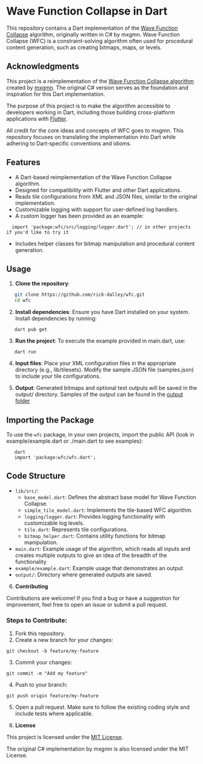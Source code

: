 # Wave Function Collapse in Dart

This repository contains a Dart implementation of the [Wave Function Collapse](https://github.com/mxgmn/WaveFunctionCollapse) algorithm, originally written in C# by mxgmn. Wave Function Collapse (WFC) is a constraint-solving algorithm often used for procedural content generation, such as creating bitmaps, maps, or levels.

## Acknowledgments

This project is a reimplementation of the [Wave Function Collapse algorithm](https://github.com/mxgmn/WaveFunctionCollapse) created by [mxgmn](https://github.com/mxgmn). The original C# version serves as the foundation and inspiration for this Dart implementation.

The purpose of this project is to make the algorithm accessible to developers working in Dart, including those building cross-platform applications with [Flutter](https://flutter.dev/).

All credit for the core ideas and concepts of WFC goes to mxgmn. This repository focuses on translating the implementation into Dart while adhering to Dart-specific conventions and idioms.

## Features

- A Dart-based reimplementation of the Wave Function Collapse algorithm.
- Designed for compatibility with Flutter and other Dart applications.
- Reads tile configurations from XML and JSON files, similar to the original implementation.
- Customizable logging with support for user-defined log handlers.
- A custom logger has been provided as an example:

```
  import 'package:wfc/src/logging/logger.dart'; // in other projects if you'd like to try it
```

- Includes helper classes for bitmap manipulation and procedural content generation.

## Usage

1. **Clone the repository**:

```bash
   git clone https://github.com/rick-dalley/wfc.git
   cd wfc
```

2. **Install dependencies**:
   Ensure you have Dart installed on your system. Install dependencies by running:

```
   dart pub get
```

3. **Run the project**:
   To execute the example provided in main.dart, use:

````
   dart run
````

4. **Input files**:
   Place your XML configuration files in the appropriate directory (e.g., lib/tilesets).
   Modify the sample JSON file (samples.json) to include your tile configurations.

5. **Output**:
   Generated bitmaps and optional text outputs will be saved in the output/ directory. Samples of the output can be found in the [output folder](https://github.com/rick-dalley/wfc/tree/master/output)

## Importing the Package

To use the `wfc` package, in your own projects, import the public API (look in example/example.dart or ./main.dart to see examples):

````
   dart
   import 'package:wfc/wfc.dart';
````

## Code Structure

- `lib/src/`:
  - `base_model.dart`: Defines the abstract base model for Wave Function Collapse.
  - `simple_tile_model.dart`: Implements the tile-based WFC algorithm.
  - `logging/logger.dart`: Provides logging functionality with customizable log levels.
  - `tile.dart`: Represents tile configurations.
  - `bitmap_helper.dart`: Contains utility functions for bitmap manipulation.
- `main.dart`: Example usage of the algorithm, which reads all inputs and creates multiple outputs to give an idea of the breadth of the functionality
- `example/example.dart`: Example usage that demonstrates an output
- `output/`: Directory where generated outputs are saved.

6. **Contributing**

Contributions are welcome! If you find a bug or have a suggestion for improvement, feel free to open an issue or submit a pull request.

### Steps to Contribute:

1. Fork this repository.
2. Create a new branch for your changes:

```
git checkout -b feature/my-feature
```

3. Commit your changes:

```
git commit -m "Add my feature"
```

4. Push to your branch:

```
git push origin feature/my-feature
```

5. Open a pull request.
   Make sure to follow the existing coding style and include tests where applicable.

6. **License**

This project is licensed under the [MIT License](https://opensource.org/licenses/MIT).

The original C# implementation by mxgmn is also licensed under the MIT License.
